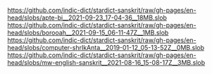 https://github.com/indic-dict/stardict-sanskrit/raw/gh-pages/en-head/slobs/apte-bi__2021-09-23_17-04-36__18MB.slob  
https://github.com/indic-dict/stardict-sanskrit/raw/gh-pages/en-head/slobs/borooah__2021-09-15_06-11-47Z__1MB.slob  
https://github.com/indic-dict/stardict-sanskrit/raw/gh-pages/en-head/slobs/computer-shrIkAnta__2019-01-12_05-13-52Z__0MB.slob  
https://github.com/indic-dict/stardict-sanskrit/raw/gh-pages/en-head/slobs/mw-english-sanskrit__2021-08-16_15-08-17Z__3MB.slob  
